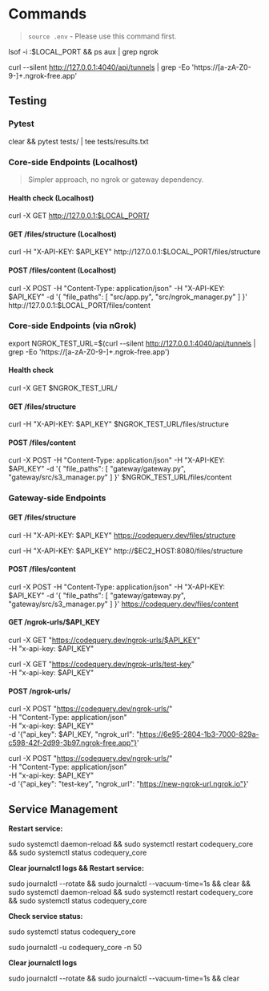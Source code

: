 # Commands

> `source .env` - Please use this command first.

lsof -i :$LOCAL_PORT && ps aux | grep ngrok

curl --silent http://127.0.0.1:4040/api/tunnels | grep -Eo 'https://[a-zA-Z0-9-]+\.ngrok-free\.app'

## Testing

### Pytest

clear && pytest tests/ | tee tests/results.txt

### Core-side Endpoints (Localhost)

> Simpler approach, no ngrok or gateway dependency.

#### Health check (Localhost)

curl -X GET http://127.0.0.1:$LOCAL_PORT/

#### GET /files/structure (Localhost)

curl -H "X-API-KEY: $API_KEY" http://127.0.0.1:$LOCAL_PORT/files/structure

#### POST /files/content (Localhost)

curl -X POST -H "Content-Type: application/json" -H "X-API-KEY: $API_KEY" -d '{
"file_paths": [
"src/app.py",
"src/ngrok_manager.py"
]
}' http://127.0.0.1:$LOCAL_PORT/files/content

### Core-side Endpoints (via nGrok)

export NGROK_TEST_URL=$(curl --silent http://127.0.0.1:4040/api/tunnels | grep -Eo 'https://[a-zA-Z0-9-]+\.ngrok-free\.app')

#### Health check

curl -X GET $NGROK_TEST_URL/

#### GET /files/structure

curl -H "X-API-KEY: $API_KEY" $NGROK_TEST_URL/files/structure

#### POST /files/content

curl -X POST -H "Content-Type: application/json" -H "X-API-KEY: $API_KEY" -d '{
"file_paths": [
"gateway/gateway.py",
"gateway/src/s3_manager.py"
]
}' $NGROK_TEST_URL/files/content

### Gateway-side Endpoints

#### GET /files/structure

curl -H "X-API-KEY: $API_KEY" https://codequery.dev/files/structure

curl -H "X-API-KEY: $API_KEY" http://$EC2_HOST:8080/files/structure

#### POST /files/content

curl -X POST -H "Content-Type: application/json" -H "X-API-KEY: $API_KEY" -d '{
"file_paths": [
"gateway/gateway.py",
"gateway/src/s3_manager.py"
]
}' https://codequery.dev/files/content

#### GET /ngrok-urls/$API_KEY

curl -X GET "https://codequery.dev/ngrok-urls/$API_KEY" \
 -H "x-api-key: $API_KEY"

curl -X GET "https://codequery.dev/ngrok-urls/test-key" \
 -H "x-api-key: $API_KEY"

#### POST /ngrok-urls/

curl -X POST "https://codequery.dev/ngrok-urls/" \
 -H "Content-Type: application/json" \
 -H "x-api-key: $API_KEY" \
 -d '{"api_key": $API_KEY, "ngrok_url": "https://6e95-2804-1b3-7000-829a-c598-42f-2d99-3b97.ngrok-free.app"}'

curl -X POST "https://codequery.dev/ngrok-urls/" \
 -H "Content-Type: application/json" \
 -H "x-api-key: $API_KEY" \
 -d '{"api_key": "test-key", "ngrok_url": "https://new-ngrok-url.ngrok.io"}'

## Service Management

**Restart service:**

sudo systemctl daemon-reload && sudo systemctl restart codequery_core && sudo systemctl status codequery_core

**Clear journalctl logs && Restart service:**

sudo journalctl --rotate && sudo journalctl --vacuum-time=1s && clear && \
sudo systemctl daemon-reload && sudo systemctl restart codequery_core && sudo systemctl status codequery_core

**Check service status:**

sudo systemctl status codequery_core

sudo journalctl -u codequery_core -n 50

**Clear journalctl logs**

sudo journalctl --rotate && sudo journalctl --vacuum-time=1s && clear

